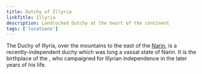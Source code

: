 ```yaml
---
title: Dutchy of Illyria
linkTitle: Illyria
description: Landlocked Dutchy at the heart of the continent
tags: ['locations']
---
```


The Duchy of Illyria, over the mountains to the east of the [Narin](/pages/Narin), is a recently-independent duchy which was long a vassal state of Narin. It is the birthplace of the , who campaigned for Illyrian independence in the later years of his life.

